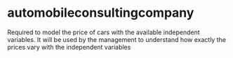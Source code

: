 # automobileconsultingcompany
Required to model the price of cars with the available independent variables. It will be used by the management to understand how exactly the prices vary with the independent variables

